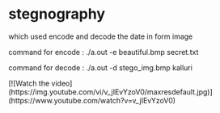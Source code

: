 <h1> stegnography </h1>
<p>which used encode and decode the date in form image</p>
<p>command for encode :   ./a.out -e beautiful.bmp secret.txt</p>
<p>command for decode :    ./a.out -d stego_img.bmp kalluri</p>
[![Watch the video](https://img.youtube.com/vi/v_jIEvYzoV0/maxresdefault.jpg)](https://www.youtube.com/watch?v=v_jIEvYzoV0)


